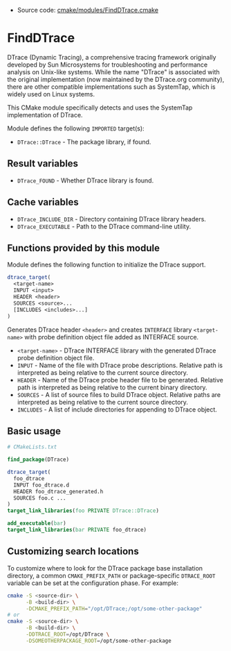 <!-- This is auto-generated file. -->
* Source code: [cmake/modules/FindDTrace.cmake](https://github.com/petk/php-build-system/blob/master/cmake/cmake/modules/FindDTrace.cmake)

# FindDTrace

DTrace (Dynamic Tracing), a comprehensive tracing framework originally developed
by Sun Microsystems for troubleshooting and performance analysis on Unix-like
systems. While the name "DTrace" is associated with the original implementation
(now maintained by the DTrace.org community), there are other compatible
implementations such as SystemTap, which is widely used on Linux systems.

This CMake module specifically detects and uses the SystemTap implementation of
DTrace.

Module defines the following `IMPORTED` target(s):

* `DTrace::DTrace` - The package library, if found.

## Result variables

* `DTrace_FOUND` - Whether DTrace library is found.

## Cache variables

* `DTrace_INCLUDE_DIR` - Directory containing DTrace library headers.
* `DTrace_EXECUTABLE` - Path to the DTrace command-line utility.

## Functions provided by this module

Module defines the following function to initialize the DTrace support.

```cmake
dtrace_target(
  <target-name>
  INPUT <input>
  HEADER <header>
  SOURCES <source>...
  [INCLUDES <includes>...]
)
```

Generates DTrace header `<header>` and creates `INTERFACE` library
`<target-name>` with probe definition object file added as INTERFACE source.

* `<target-name>` - DTrace INTERFACE library with the generated DTrace probe
  definition object file.
* `INPUT` - Name of the file with DTrace probe descriptions. Relative path is
  interpreted as being relative to the current source directory.
* `HEADER` - Name of the DTrace probe header file to be generated. Relative path
  is interpreted as being relative to the current binary directory.
* `SOURCES` - A list of source files to build DTrace object. Relative paths are
  interpreted as being relative to the current source directory.
* `INCLUDES` - A list of include directories for appending to DTrace object.

## Basic usage

```cmake
# CMakeLists.txt

find_package(DTrace)

dtrace_target(
  foo_dtrace
  INPUT foo_dtrace.d
  HEADER foo_dtrace_generated.h
  SOURCES foo.c ...
)
target_link_libraries(foo PRIVATE DTrace::DTrace)

add_executable(bar)
target_link_libraries(bar PRIVATE foo_dtrace)
```

## Customizing search locations

To customize where to look for the DTrace package base
installation directory, a common `CMAKE_PREFIX_PATH` or
package-specific `DTRACE_ROOT` variable can be set at
the configuration phase. For example:

```sh
cmake -S <source-dir> \
      -B <build-dir> \
      -DCMAKE_PREFIX_PATH="/opt/DTrace;/opt/some-other-package"
# or
cmake -S <source-dir> \
      -B <build-dir> \
      -DDTRACE_ROOT=/opt/DTrace \
      -DSOMEOTHERPACKAGE_ROOT=/opt/some-other-package
```
